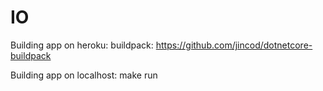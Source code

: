 # IO

Building app on heroku:
buildpack: https://github.com/jincod/dotnetcore-buildpack


Building app on localhost:
make run
